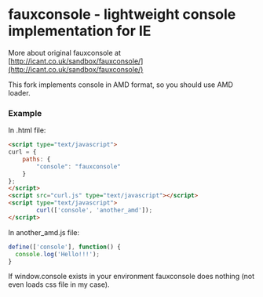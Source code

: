 fauxconsole - lightweight console implementation for IE
===============================================

More about original fauxconsole at [http://icant.co.uk/sandbox/fauxconsole/](http://icant.co.uk/sandbox/fauxconsole/)

This fork implements console in AMD format, so you should use AMD loader.

### Example

In .html file:

````html
<script type="text/javascript">
curl = {
    paths: {
        "console": "fauxconsole"
    }
};
</script>
<script src="curl.js" type="text/javascript"></script>
<script type="text/javascript">
        curl(['console', 'another_amd']);
</script>
````

In another_amd.js file:

````javascript
define(['console'], function() {
  console.log('Hello!!!');
}
````

If window.console exists in your environment fauxconsole does nothing (not even loads css file in my case).